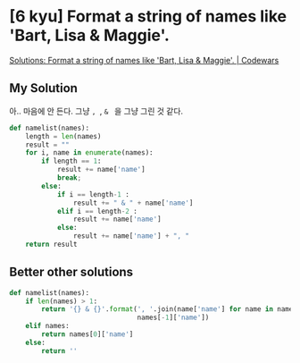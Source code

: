 # [6 kyu] Format a string of names like 'Bart, Lisa & Maggie'.

[Solutions: Format a string of names like 'Bart, Lisa & Maggie'. | Codewars](https://www.codewars.com/kata/53368a47e38700bd8300030d/solutions/python)

## My Solution

아.. 마음에 안 든다. 그냥 `, `, `& ` 을 그냥 그린 것 같다.

```python
def namelist(names):
    length = len(names)
    result = ""
    for i, name in enumerate(names):
        if length == 1:
            result += name['name']
            break;
        else:
            if i == length-1 :
                result += " & " + name['name']
            elif i == length-2 :
                result += name['name']
            else:
                result += name['name'] + ", "
    return result
```

## Better other solutions

```python
def namelist(names):
    if len(names) > 1:
        return '{} & {}'.format(', '.join(name['name'] for name in names[:-1]), 
                                names[-1]['name'])
    elif names:
        return names[0]['name']
    else:
        return ''
```

